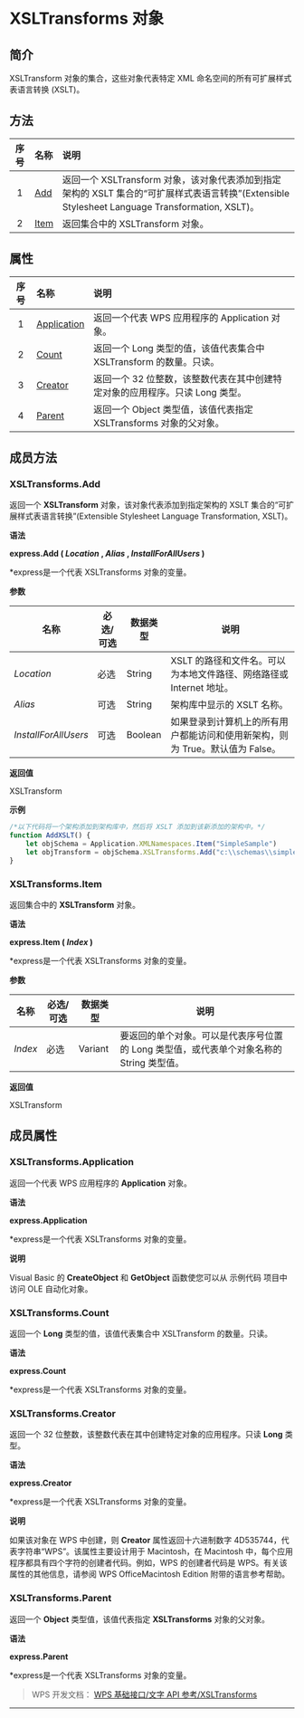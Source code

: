# XSLTransforms 对象

## 简介

XSLTransform 对象的集合，这些对象代表特定 XML 命名空间的所有可扩展样式表语言转换 (XSLT)。

## 方法

| 序号 | 名称                        | 说明                                                                                                                                            |
|:----:|:----------------------------|:------------------------------------------------------------------------------------------------------------------------------------------------|
|  1   | [Add](#XSLTransforms.Add)   | 返回一个 XSLTransform 对象，该对象代表添加到指定架构的 XSLT 集合的“可扩展样式表语言转换”(Extensible Stylesheet Language Transformation, XSLT)。 |
|  2   | [Item](#XSLTransforms.Item) | 返回集合中的 XSLTransform 对象。                                                                                                                |

## 属性

| 序号 | 名称                                      | 说明                                                                         |
|:----:|:------------------------------------------|:-----------------------------------------------------------------------------|
|  1   | [Application](#XSLTransforms.Application) | 返回一个代表 WPS 应用程序的 Application 对象。                               |
|  2   | [Count](#XSLTransforms.Count)             | 返回一个 Long 类型的值，该值代表集合中 XSLTransform 的数量。只读。           |
|  3   | [Creator](#XSLTransforms.Creator)         | 返回一个 32 位整数，该整数代表在其中创建特定对象的应用程序。只读 Long 类型。 |
|  4   | [Parent](#XSLTransforms.Parent)           | 返回一个 Object 类型值，该值代表指定 XSLTransforms 对象的父对象。            |

## 成员方法

### XSLTransforms.Add

返回一个 **XSLTransform** 对象，该对象代表添加到指定架构的 XSLT 集合的“可扩展样式表语言转换”(Extensible Stylesheet Language Transformation, XSLT)。

**语法**

**express.Add ( *Location* , *Alias* , *InstallForAllUsers* )**

\*express是一个代表 XSLTransforms 对象的变量。

**参数**

| 名称                 | 必选/可选 | 数据类型 | 说明                                                                          |
|----------------------|-----------|----------|-------------------------------------------------------------------------------|
| *Location*           | 必选      | String   | XSLT 的路径和文件名。可以为本地文件路径、网络路径或 Internet 地址。           |
| *Alias*              | 可选      | String   | 架构库中显示的 XSLT 名称。                                                    |
| *InstallForAllUsers* | 可选      | Boolean  | 如果登录到计算机上的所有用户都能访问和使用新架构，则为 True。默认值为 False。 |

**返回值**

XSLTransform

**示例**

``` JavaScript
/*以下代码将一个架构添加到架构库中，然后将 XSLT 添加到该新添加的架构中。*/
function AddXSLT() {
    let objSchema = Application.XMLNamespaces.Item("SimpleSample")
    let objTransform = objSchema.XSLTransforms.Add("c:\\schemas\\simplesample.xsl")
}
```

### XSLTransforms.Item

返回集合中的 **XSLTransform** 对象。

**语法**

**express.Item ( *Index* )**

\*express是一个代表 XSLTransforms 对象的变量。

**参数**

| 名称    | 必选/可选 | 数据类型 | 说明                                                                                     |
|---------|-----------|----------|------------------------------------------------------------------------------------------|
| *Index* | 必选      | Variant  | 要返回的单个对象。可以是代表序号位置的 Long 类型值，或代表单个对象名称的 String 类型值。 |

**返回值**

XSLTransform

## 成员属性

### XSLTransforms.Application

返回一个代表 WPS 应用程序的 **Application** 对象。

**语法**

**express.Application**

\*express是一个代表 XSLTransforms 对象的变量。

**说明**

Visual Basic 的 **CreateObject** 和 **GetObject** 函数使您可以从 示例代码 项目中访问 OLE 自动化对象。

### XSLTransforms.Count

返回一个 **Long** 类型的值，该值代表集合中 XSLTransform 的数量。只读。

**语法**

**express.Count**

\*express是一个代表 XSLTransforms 对象的变量。

### XSLTransforms.Creator

返回一个 32 位整数，该整数代表在其中创建特定对象的应用程序。只读 **Long** 类型。

**语法**

**express.Creator**

\*express是一个代表 XSLTransforms 对象的变量。

**说明**

如果该对象在 WPS 中创建，则 **Creator** 属性返回十六进制数字 4D535744，代表字符串“WPS”。该属性主要设计用于 Macintosh，在 Macintosh 中，每个应用程序都具有四个字符的创建者代码。例如，WPS 的创建者代码是 WPS。有关该属性的其他信息，请参阅 WPS OfficeMacintosh Edition 附带的语言参考帮助。

### XSLTransforms.Parent

返回一个 **Object** 类型值，该值代表指定 **XSLTransforms** 对象的父对象。

**语法**

**express.Parent**

\*express是一个代表 XSLTransforms 对象的变量。

> WPS 开发文档： [WPS 基础接口/文字 API 参考/XSLTransforms](https://qn.cache.wpscdn.cn/encs/doc/office_v19/index.htm)

------------------------------------------------------------------------
